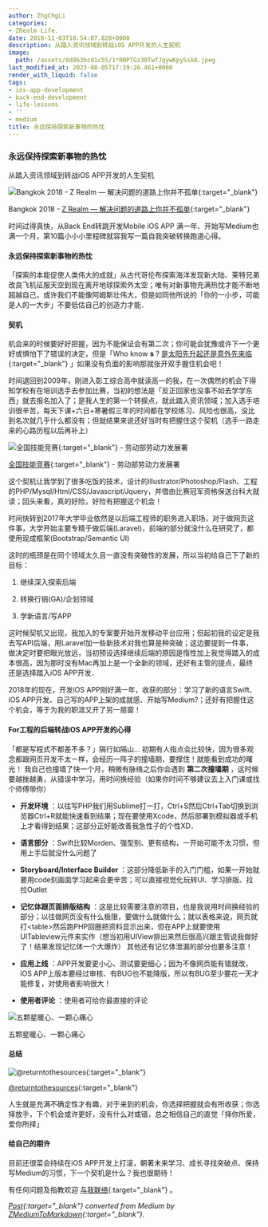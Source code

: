 ```yaml
---
author: ZhgChgLi
categories:
- ZRealm Life.
date: 2018-11-03T18:54:07.828+0000
description: 从踏入资讯领域到转战iOS APP开发的人生契机
image:
  path: /assets/8d863bcd1c55/1*RNPTGz30TwfJqywKpySskA.jpeg
last_modified_at: 2023-08-05T17:19:26.461+0000
render_with_liquid: false
tags:
- ios-app-development
- back-end-development
- life-lessons
- ''
- medium
title: 永远保持探索新事物的热忱
---
```


### 永远保持探索新事物的热忱



从踏入资讯领域到转战iOS APP开发的人生契机



![Bangkok 2018 - [Z Realm — 解决问题的道路上你并不孤单](https://medium.com/u/8854784154b8){:target="_blank"}](/assets/8d863bcd1c55/1*RNPTGz30TwfJqywKpySskA.jpeg)



Bangkok 2018 - [Z Realm — 解决问题的道路上你并不孤单](https://medium.com/u/8854784154b8){:target="_blank"}



时间过得真快，从Back End转跳开发Mobile iOS APP 满一年、开始写Medium也满一个月，第10篇小小小里程碑就容我写一篇自我突破转换跑道心得。



#### 永远保持探索新事物的热忱



「探索的本能促使人类伟大的成就」从古代哥伦布探索海洋发现新大陆、莱特兄弟改良飞机征服天空到现在离开地球探索外太空；唯有对新事物充满热忱才能不断地超越自己，或许我们不能像阿姆斯壮伟大，但是如同他所说的「你的一小步，可能是人的一大步」不要低估自己的创造力才能．



#### 契机



机会来的时候要好好把握，因为不能保证会有第二次；你可能会犹豫或许下一个更好或惧怕下了错误的决定，但是「Who know **s** ? [是太阳先升起还是意外先来临](https://www.youtube.com/watch?v=fzuy63eCUKc){:target="_blank"} 」如果没有负面的影响那就张开双手握住机会吧！



时间退回到2009年，刚进入彰工综合高中就读高一的我，在一次偶然的机会下得知学校有在培训选手去参加比赛，当初的想法是「反正回家也没事不如去学学东西」就去报名加入了；是我人生的第一个转捩点，就此踏入资讯领域；加入选手培训很辛苦，每天下课+六日+寒暑假三年的时间都在学校练习、风险也很高，没比到名次就几乎什么都没有；但就结果来说还好当时有把握住这个契机（选手一路走来的心路历程以后再补上）



![[全国技能竞赛](https://sc.wdasec.gov.tw/home.jsp?pageno=201111010001){:target="_blank"} - 劳动部劳动力发展署](/assets/8d863bcd1c55/1*VGaABssIbJwjFcPw-Xvr6Q.jpeg)



[全国技能竞赛](https://sc.wdasec.gov.tw/home.jsp?pageno=201111010001){:target="_blank"} - 劳动部劳动力发展署



这个契机让我学到了很多吃饭的技术，设计的illustrator/Photoshop/Flash、工程的PHP/Mysql/Html/CSS/Javascript/Jquery，并借由比赛冠军资格保送台科大就读；回头来看，真的好险，好险有把握这个机会！



时间快转到2017年大学毕业依然是以后端工程师的职务进入职场，对于做网页这件事，大学开始主要专精于做后端(Laravel)，前端的部分就没什么在研究了，都使用现成框架(Bootstrap/Semantic UI)



这时的瓶颈是在同个领域太久且一直没有突破性的发展，所以当初给自己下了新的目标：



1. 继续深入探索后端


2. 转换行销(GA)/企划领域


3. 学新语言/写APP



这时候契机又出现，我加入的专案要开始开发移动平台应用；但起初我的设定是我去写API后端，用Laravel加一些新技术对我也算是种突破；这边要提到一件事，做决定时要把眼光放远，当初预设选择继续后端的原因是惰性加上我觉得踏入的成本很高，因为那时没有Mac再加上是一个全新的领域，还好有主管的提点，最终还是选择踏入iOS APP开发．



2018年的现在，开发iOS APP刚好满一年，收获的部分：学习了新的语言Swift、iOS APP开发、自己写的APP上架的成就感、开始写Medium?；还好有把握住这个机会，等于为我的职涯又开了另一扇窗！



#### For工程的后端转战iOS APP开发的心得



「都是写程式不都差不多？」隔行如隔山…
初期有人指点会比较快，因为很多观念都跟网页开发不太ㄧ样，会经历一阵子的撞墙期，要撑住！就能看到成功的曙光！
我自己也撞墙了快一个月，稍微有脉络之后你会遇到 **第二次撞墙期** ，这时候要越挫越勇，从错误中学习，用时间换经验（如果你时间不够建议去上入门课或找个师傅带你）



- **开发环境** ：以往写PHP我们用Sublime打一打，Ctrl+S然后Ctrl+Tab切换到浏览器Ctrl+R就能快速看到结果；现在要使用Xcode，然后部署到模拟器或手机上才看得到结果；这部分正好能改善我急性子的个性XD．


- **语言部分** ：Swift比较Morden、强型别、更有结构，一开始可能不太习惯，但用上手后就没什么问题了


- **Storyboard/Interface Builder** ：这部分降低新手的入门门槛，如果一开始就要用code刻画面学习起来会更辛苦；可以直接视觉化玩转UI、学习排版、拉拉Outlet


- **记忆体跟页面排版结构** ：这是比较需要注意的项目，也是我说用时间换经验的部分；以往做网页没有什么极限，要做什么就做什么；就以表格来说，网页就打&lt;table&gt;然后跑PHP回圈把资料显示出来，但在APP上就要使用UITableview元件来实作（想当初用UIView排出来然后很高兴跟主管说我做好了！结果发现记忆体一个大爆炸）
  其他还有记忆体泄漏的部分也要多注意！


- **应用上线** ：APP开发要更小心、测试要更细心；因为不像网页能有错就改，iOS APP上版本要经过审核、有BUG也不能降版，所以有BUG至少要花一天才能修复，对使用者影响很大！


- **使用者评论** ：使用者可给你最直接的评论



![五颗星暖心、一颗心痛心](/assets/8d863bcd1c55/1*ltK4MF_zb8DjfTQO1qdo0Q.jpeg)



五颗星暖心、一颗心痛心



#### 总结



![[@returntothesources](http://returntothesources.blogspot.com/2015/02/life-is-like-box-of-chocolates.html){:target="_blank"}](/assets/8d863bcd1c55/1*lpV62VYlzuCUa67iIG2svQ.png)



[@returntothesources](http://returntothesources.blogspot.com/2015/02/life-is-like-box-of-chocolates.html){:target="_blank"}



人生就是充满不确定性才有趣，对于来到的机会，你选择把握就会有所收获；你选择放手，下个机会或许更好，没有什么对或错，总之相信自己的直觉「择你所爱，爱你所择」



#### 给自己的期许



目前还很菜会持续在iOS APP开发上打滚，朝著未来学习、成长寻找突破点、保持写Medium的习惯，下一个契机是什么？我也很期待！



有任何问题及指教欢迎 [与我联络](https://www.zhgchg.li/contact){:target="_blank"} 。



*[Post](https://medium.com/zrealm-life/%E6%B0%B8%E9%81%A0%E4%BF%9D%E6%8C%81%E6%8E%A2%E7%B4%A2%E6%96%B0%E4%BA%8B%E7%89%A9%E7%9A%84%E7%86%B1%E5%BF%B1-8d863bcd1c55){:target="_blank"} converted from Medium by [ZMediumToMarkdown](https://github.com/ZhgChgLi/ZMediumToMarkdown){:target="_blank"}.*